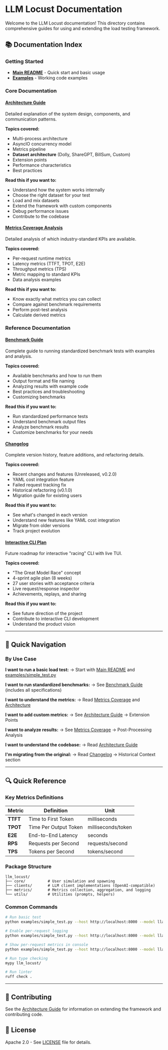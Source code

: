 # LLM Locust Documentation

Welcome to the LLM Locust documentation! This directory contains comprehensive guides for using and extending the load testing framework.

## 📚 Documentation Index

### Getting Started
- **[Main README](../README.md)** - Quick start and basic usage
- **[Examples](../examples/)** - Working code examples

### Core Documentation

#### [Architecture Guide](ARCHITECTURE.md)
Detailed explanation of the system design, components, and communication patterns.

**Topics covered:**
- Multi-process architecture
- AsyncIO concurrency model
- Metrics pipeline
- **Dataset architecture** (Dolly, ShareGPT, BillSum, Custom)
- Extension points
- Performance characteristics
- Best practices

**Read this if you want to:**
- Understand how the system works internally
- Choose the right dataset for your test
- Load and mix datasets
- Extend the framework with custom components
- Debug performance issues
- Contribute to the codebase

#### [Metrics Coverage Analysis](METRICS_COVERAGE.md)
Detailed analysis of which industry-standard KPIs are available.

**Topics covered:**
- Per-request runtime metrics
- Latency metrics (TTFT, TPOT, E2E)
- Throughput metrics (TPS)
- Metric mapping to standard KPIs
- Data analysis examples

**Read this if you want to:**
- Know exactly what metrics you can collect
- Compare against benchmark requirements
- Perform post-test analysis
- Calculate derived metrics

### Reference Documentation

#### [Benchmark Guide](BENCHMARKS.md)
Complete guide to running standardized benchmark tests with examples and analysis.

**Topics covered:**
- Available benchmarks and how to run them
- Output format and file naming
- Analyzing results with example code
- Best practices and troubleshooting
- Customizing benchmarks

**Read this if you want to:**
- Run standardized performance tests
- Understand benchmark output files
- Analyze benchmark results
- Customize benchmarks for your needs

#### [Changelog](CHANGELOG.md)
Complete version history, feature additions, and refactoring details.

**Topics covered:**
- Recent changes and features (Unreleased, v0.2.0)
- YAML cost integration feature
- Failed request tracking fix
- Historical refactoring (v0.1.0)
- Migration guide for existing users

**Read this if you want to:**
- See what's changed in each version
- Understand new features like YAML cost integration
- Migrate from older versions
- Track project evolution

#### [Interactive CLI Plan](AGILE_PLAN_INTERACTIVE_CLI.md)
Future roadmap for interactive "racing" CLI with live TUI.

**Topics covered:**
- "The Great Model Race" concept
- 4-sprint agile plan (8 weeks)
- 27 user stories with acceptance criteria
- Live request/response inspector
- Achievements, replays, and sharing

**Read this if you want to:**
- See future direction of the project
- Contribute to interactive CLI development
- Understand the product vision

---

## 📖 Quick Navigation

### By Use Case

**I want to run a basic load test:**
→ Start with [Main README](../README.md) and [examples/simple_test.py](../examples/simple_test.py)

**I want to run standardized benchmarks:**
→ See [Benchmark Guide](BENCHMARKS.md) (includes all specifications)

**I want to understand the metrics:**
→ Read [Metrics Coverage](METRICS_COVERAGE.md) and [Architecture](ARCHITECTURE.md)

**I want to add custom metrics:**
→ See [Architecture Guide](ARCHITECTURE.md) → Extension Points

**I want to analyze results:**
→ See [Metrics Coverage](METRICS_COVERAGE.md) → Post-Processing Analysis

**I want to understand the codebase:**
→ Read [Architecture Guide](ARCHITECTURE.md)

**I'm migrating from the original:**
→ Read [Changelog](CHANGELOG.md) → Historical Context section

---

## 🔍 Quick Reference

### Key Metrics Definitions

| Metric | Definition | Unit |
|--------|------------|------|
| **TTFT** | Time to First Token | milliseconds |
| **TPOT** | Time Per Output Token | milliseconds/token |
| **E2E** | End-to-End Latency | seconds |
| **RPS** | Requests per Second | requests/second |
| **TPS** | Tokens per Second | tokens/second |

### Package Structure

```
llm_locust/
├── core/          # User simulation and spawning
├── clients/       # LLM client implementations (OpenAI-compatible)
├── metrics/       # Metrics collection, aggregation, and logging
└── utils/         # Utilities (prompts, helpers)
```

### Common Commands

```bash
# Run basic test
python examples/simple_test.py --host http://localhost:8000 --model llama-3.1-8b --users 10

# Enable per-request logging
python examples/simple_test.py --host http://localhost:8000 --model llama-3.1-8b --log-per-request

# Show per-request metrics in console
python examples/simple_test.py --host http://localhost:8000 --model llama-3.1-8b --log-per-request --log-to-console

# Run type checking
mypy llm_locust/

# Run linter
ruff check .
```

---

## 🤝 Contributing

See the [Architecture Guide](ARCHITECTURE.md) for information on extending the framework and contributing code.

## 📄 License

Apache 2.0 - See [LICENSE](../LICENSE) file for details.

